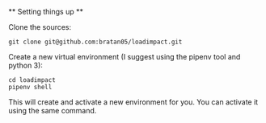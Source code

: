 ** Setting things up **

Clone the sources:
```
git clone git@github.com:bratan05/loadimpact.git
```

Create a new virtual environment (I suggest using the pipenv tool and python 3):
```
cd loadimpact
pipenv shell
```
This will create and activate a new environment for you. You can activate it using the same command. 

